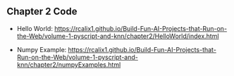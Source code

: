 ## Chapter 2 Code

* Hello World: https://rcalix1.github.io/Build-Fun-AI-Projects-that-Run-on-the-Web/volume-1-pyscript-and-knn/chapter2/HelloWorld/index.html
  
* Numpy Example: https://rcalix1.github.io/Build-Fun-AI-Projects-that-Run-on-the-Web/volume-1-pyscript-and-knn/chapter2/numpyExamples.html

